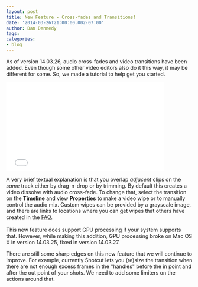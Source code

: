 ```yaml
---
layout: post
title: New Feature - Cross-fades and Transitions!
date: '2014-03-26T21:00:00.002-07:00'
author: Dan Dennedy
tags: 
categories:
- blog
---
```


As of version 14.03.26, audio cross-fades and video transitions have been added. Even though some other video editors also do it this way, it may be different for some. So, we made a tutorial to help get you started.<br>

<div><iframe allowfullscreen="" frameborder="0" height="240" src="//www.youtube.com/embed/NUDCcq6WcJU" width="426"></iframe></div>

A very brief textual explanation is that you overlap <i>adjacent</i> clips on the <i>same</i> track either by drag-n-drop or by trimming. By default this creates a video dissolve with audio cross-fade. To change that, select the transition on the <b>Timeline</b> and view <b>Properties</b> to make a video wipe or to manually control the audio mix. Custom wipes can be provided by a grayscale image, and there are links to locations where you can get wipes that others have created in the <a href="http://www.shotcut.org/bin/view/Shotcut/FrequentlyAskedQuestions#Where_can_I_get_more_transitions">FAQ</a>.<br><br>This new feature does support GPU processing if your system supports that. However, while making this addition, GPU processing broke on Mac OS X in version 14.03.25, fixed in version 14.03.27.

There are still some sharp edges on this new feature that we will continue to improve. For example, currently Shotcut lets you (re)size the transition when there are not enough excess frames in the "handles" before the in point and after the out point of your shots. We need to add some limiters on the actions around that.